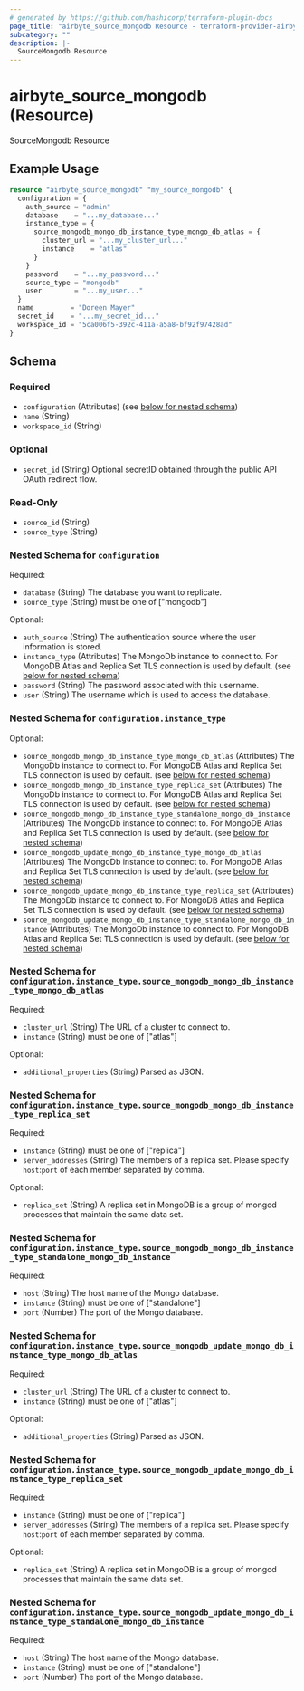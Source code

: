```yaml
---
# generated by https://github.com/hashicorp/terraform-plugin-docs
page_title: "airbyte_source_mongodb Resource - terraform-provider-airbyte"
subcategory: ""
description: |-
  SourceMongodb Resource
---
```


# airbyte_source_mongodb (Resource)

SourceMongodb Resource

## Example Usage

```terraform
resource "airbyte_source_mongodb" "my_source_mongodb" {
  configuration = {
    auth_source = "admin"
    database    = "...my_database..."
    instance_type = {
      source_mongodb_mongo_db_instance_type_mongo_db_atlas = {
        cluster_url = "...my_cluster_url..."
        instance    = "atlas"
      }
    }
    password    = "...my_password..."
    source_type = "mongodb"
    user        = "...my_user..."
  }
  name         = "Doreen Mayer"
  secret_id    = "...my_secret_id..."
  workspace_id = "5ca006f5-392c-411a-a5a8-bf92f97428ad"
}
```

<!-- schema generated by tfplugindocs -->
## Schema

### Required

- `configuration` (Attributes) (see [below for nested schema](#nestedatt--configuration))
- `name` (String)
- `workspace_id` (String)

### Optional

- `secret_id` (String) Optional secretID obtained through the public API OAuth redirect flow.

### Read-Only

- `source_id` (String)
- `source_type` (String)

<a id="nestedatt--configuration"></a>
### Nested Schema for `configuration`

Required:

- `database` (String) The database you want to replicate.
- `source_type` (String) must be one of ["mongodb"]

Optional:

- `auth_source` (String) The authentication source where the user information is stored.
- `instance_type` (Attributes) The MongoDb instance to connect to. For MongoDB Atlas and Replica Set TLS connection is used by default. (see [below for nested schema](#nestedatt--configuration--instance_type))
- `password` (String) The password associated with this username.
- `user` (String) The username which is used to access the database.

<a id="nestedatt--configuration--instance_type"></a>
### Nested Schema for `configuration.instance_type`

Optional:

- `source_mongodb_mongo_db_instance_type_mongo_db_atlas` (Attributes) The MongoDb instance to connect to. For MongoDB Atlas and Replica Set TLS connection is used by default. (see [below for nested schema](#nestedatt--configuration--instance_type--source_mongodb_mongo_db_instance_type_mongo_db_atlas))
- `source_mongodb_mongo_db_instance_type_replica_set` (Attributes) The MongoDb instance to connect to. For MongoDB Atlas and Replica Set TLS connection is used by default. (see [below for nested schema](#nestedatt--configuration--instance_type--source_mongodb_mongo_db_instance_type_replica_set))
- `source_mongodb_mongo_db_instance_type_standalone_mongo_db_instance` (Attributes) The MongoDb instance to connect to. For MongoDB Atlas and Replica Set TLS connection is used by default. (see [below for nested schema](#nestedatt--configuration--instance_type--source_mongodb_mongo_db_instance_type_standalone_mongo_db_instance))
- `source_mongodb_update_mongo_db_instance_type_mongo_db_atlas` (Attributes) The MongoDb instance to connect to. For MongoDB Atlas and Replica Set TLS connection is used by default. (see [below for nested schema](#nestedatt--configuration--instance_type--source_mongodb_update_mongo_db_instance_type_mongo_db_atlas))
- `source_mongodb_update_mongo_db_instance_type_replica_set` (Attributes) The MongoDb instance to connect to. For MongoDB Atlas and Replica Set TLS connection is used by default. (see [below for nested schema](#nestedatt--configuration--instance_type--source_mongodb_update_mongo_db_instance_type_replica_set))
- `source_mongodb_update_mongo_db_instance_type_standalone_mongo_db_instance` (Attributes) The MongoDb instance to connect to. For MongoDB Atlas and Replica Set TLS connection is used by default. (see [below for nested schema](#nestedatt--configuration--instance_type--source_mongodb_update_mongo_db_instance_type_standalone_mongo_db_instance))

<a id="nestedatt--configuration--instance_type--source_mongodb_mongo_db_instance_type_mongo_db_atlas"></a>
### Nested Schema for `configuration.instance_type.source_mongodb_mongo_db_instance_type_mongo_db_atlas`

Required:

- `cluster_url` (String) The URL of a cluster to connect to.
- `instance` (String) must be one of ["atlas"]

Optional:

- `additional_properties` (String) Parsed as JSON.


<a id="nestedatt--configuration--instance_type--source_mongodb_mongo_db_instance_type_replica_set"></a>
### Nested Schema for `configuration.instance_type.source_mongodb_mongo_db_instance_type_replica_set`

Required:

- `instance` (String) must be one of ["replica"]
- `server_addresses` (String) The members of a replica set. Please specify `host`:`port` of each member separated by comma.

Optional:

- `replica_set` (String) A replica set in MongoDB is a group of mongod processes that maintain the same data set.


<a id="nestedatt--configuration--instance_type--source_mongodb_mongo_db_instance_type_standalone_mongo_db_instance"></a>
### Nested Schema for `configuration.instance_type.source_mongodb_mongo_db_instance_type_standalone_mongo_db_instance`

Required:

- `host` (String) The host name of the Mongo database.
- `instance` (String) must be one of ["standalone"]
- `port` (Number) The port of the Mongo database.


<a id="nestedatt--configuration--instance_type--source_mongodb_update_mongo_db_instance_type_mongo_db_atlas"></a>
### Nested Schema for `configuration.instance_type.source_mongodb_update_mongo_db_instance_type_mongo_db_atlas`

Required:

- `cluster_url` (String) The URL of a cluster to connect to.
- `instance` (String) must be one of ["atlas"]

Optional:

- `additional_properties` (String) Parsed as JSON.


<a id="nestedatt--configuration--instance_type--source_mongodb_update_mongo_db_instance_type_replica_set"></a>
### Nested Schema for `configuration.instance_type.source_mongodb_update_mongo_db_instance_type_replica_set`

Required:

- `instance` (String) must be one of ["replica"]
- `server_addresses` (String) The members of a replica set. Please specify `host`:`port` of each member separated by comma.

Optional:

- `replica_set` (String) A replica set in MongoDB is a group of mongod processes that maintain the same data set.


<a id="nestedatt--configuration--instance_type--source_mongodb_update_mongo_db_instance_type_standalone_mongo_db_instance"></a>
### Nested Schema for `configuration.instance_type.source_mongodb_update_mongo_db_instance_type_standalone_mongo_db_instance`

Required:

- `host` (String) The host name of the Mongo database.
- `instance` (String) must be one of ["standalone"]
- `port` (Number) The port of the Mongo database.


